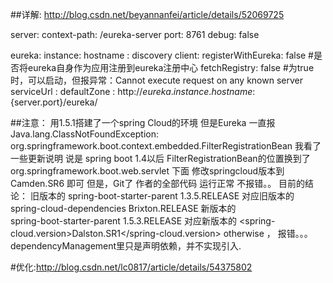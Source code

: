 
##详解: http://blog.csdn.net/beyannanfei/article/details/52069725



server:
  context-path: /eureka-server
  port: 8761
debug: false

eureka:
  instance:
    hostname : discovery
  client:
    registerWithEureka: false  #是否将eureka自身作为应用注册到eureka注册中心
    fetchRegistry: false       #为true时，可以启动，但报异常：Cannot execute request on any known server
    serviceUrl :
       defaultZone : http://${eureka.instance.hostname}:${server.port}/eureka/

##注意：
  用1.5.1搭建了一个spring Cloud的环境 但是Eureka 一直报 Java.lang.ClassNotFoundException: org.springframework.boot.context.embedded.FilterRegistrationBean 我看了一些更新说明 说是 spring boot 1.4以后 FilterRegistrationBean的位置换到了 org.springframework.boot.web.servlet 下面 
  修改springcloud版本到 Camden.SR6 即可
  但是，Git了 作者的全部代码 运行正常 不报错。。
  目前的结论： 
  旧版本的 
  <artifactId>spring-boot-starter-parent</artifactId>
  <version>1.3.5.RELEASE</version>
  对应旧版本的 
  <artifactId>spring-cloud-dependencies</artifactId>
  <version>Brixton.RELEASE</version>
  新版本的	
  <artifactId>spring-boot-starter-parent</artifactId>
  <version>1.5.3.RELEASE</version>
  对应新版本的
  <spring-cloud.version>Dalston.SR1</spring-cloud.version>
  otherwise ， 报错。。。
  dependencyManagement里只是声明依赖，并不实现引入.
  
  
#优化:http://blog.csdn.net/lc0817/article/details/54375802
   